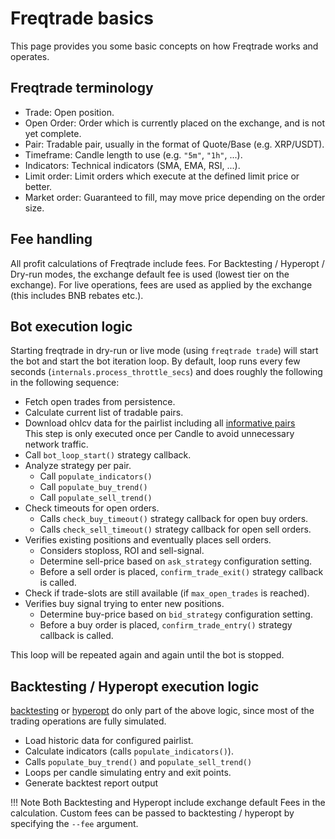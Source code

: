 # Freqtrade basics

This page provides you some basic concepts on how Freqtrade works and operates.

## Freqtrade terminology

* Trade: Open position.
* Open Order: Order which is currently placed on the exchange, and is not yet complete.
* Pair: Tradable pair, usually in the format of Quote/Base (e.g. XRP/USDT).
* Timeframe: Candle length to use (e.g. `"5m"`, `"1h"`, ...).
* Indicators: Technical indicators (SMA, EMA, RSI, ...).
* Limit order: Limit orders which execute at the defined limit price or better.
* Market order: Guaranteed to fill, may move price depending on the order size.

## Fee handling

All profit calculations of Freqtrade include fees. For Backtesting / Hyperopt / Dry-run modes, the exchange default fee is used (lowest tier on the exchange). For live operations, fees are used as applied by the exchange (this includes BNB rebates etc.).

## Bot execution logic

Starting freqtrade in dry-run or live mode (using `freqtrade trade`) will start the bot and start the bot iteration loop.
By default, loop runs every few seconds (`internals.process_throttle_secs`) and does roughly the following in the following sequence:

* Fetch open trades from persistence.
* Calculate current list of tradable pairs.
* Download ohlcv data for the pairlist including all [informative pairs](strategy-customization.md#get-data-for-non-tradeable-pairs)  
  This step is only executed once per Candle to avoid unnecessary network traffic.
* Call `bot_loop_start()` strategy callback.
* Analyze strategy per pair.
  * Call `populate_indicators()`
  * Call `populate_buy_trend()`
  * Call `populate_sell_trend()`
* Check timeouts for open orders.
  * Calls `check_buy_timeout()` strategy callback for open buy orders.
  * Calls `check_sell_timeout()` strategy callback for open sell orders.
* Verifies existing positions and eventually places sell orders.
  * Considers stoploss, ROI and sell-signal.
  * Determine sell-price based on `ask_strategy` configuration setting.
  * Before a sell order is placed, `confirm_trade_exit()` strategy callback is called.
* Check if trade-slots are still available (if `max_open_trades` is reached).
* Verifies buy signal trying to enter new positions.
  * Determine buy-price based on `bid_strategy` configuration setting.
  * Before a buy order is placed, `confirm_trade_entry()` strategy callback is called.

This loop will be repeated again and again until the bot is stopped.

## Backtesting / Hyperopt execution logic

[backtesting](backtesting.md) or [hyperopt](hyperopt.md) do only part of the above logic, since most of the trading operations are fully simulated.

* Load historic data for configured pairlist.
* Calculate indicators (calls `populate_indicators()`).
* Calls `populate_buy_trend()` and `populate_sell_trend()`
* Loops per candle simulating entry and exit points.
* Generate backtest report output

!!! Note
    Both Backtesting and Hyperopt include exchange default Fees in the calculation. Custom fees can be passed to backtesting / hyperopt by specifying the `--fee` argument.
